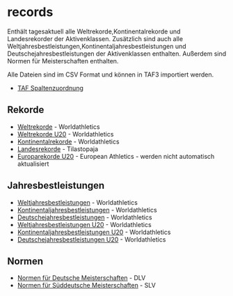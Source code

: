 # records

Enthält tagesaktuell alle Weltrekorde,Kontinentalrekorde und Landesrekorder der Aktivenklassen. Zusätzlich sind auch alle Weltjahresbestleistungen,Kontinentaljahresbestleistungen und Deutschejahresbestleistungen der Aktivenklassen enthalten. Außerdem sind Normen für Meisterschaften enthalten.

Alle Dateien sind im CSV Format und können in TAF3 importiert werden.

- [TAF Spaltenzuordnung](taf_mapping.rim)

## Rekorde

- [Weltrekorde](records/world.csv) - Worldathletics
- [Weltrekorde U20](records/world-u20.csv) - Worldathletics
- [Kontinentalrekorde](records/area.csv) - Worldathletics
- [Landesrekorde](records/national.csv) - Tilastopaja
- [Europarekorde U20](records/european-u20/) - European Athletics - werden nicht automatisch aktualisiert
  
## Jahresbestleistungen

- [Weltjahresbestleistungen](leads/senior/world.csv) - Worldathletics
- [Kontinentaljahresbestleistungen](leads/senior/area.csv) - Worldathletics
- [Deutschejahresbestleistungen](leads/senior/germany.csv) - Worldathletics
- [Weltjahresbestleistungen U20](leads/u20/world.csv) - Worldathletics
- [Kontinentaljahresbestleistungen U20](leads/u20/area.csv) - Worldathletics 
- [Deutschejahresbestleistungen U20](leads/u20/germany.csv) - Worldathletics

## Normen

- [Normen für Deutsche Meisterschaften](limits) - DLV
- [Normen für Süddeutsche Meisterschaften](limits) - SLV

